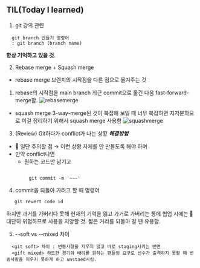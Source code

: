 ## TIL(Today I learned)

1. git 강의 관련

```
  git branch 만들기 명령어
  : git branch (branch name)
```

**항상 기억하고 있을 것**.

2. Rebase merge + Squash merge
 * rebase merge
  브랜치의 시작점을 다른 점으로 옮겨주는 것
  01. rebase의 시작점을 main branch 최근 commit으로 옮긴 다음 fast-forward-merge함.
  ![rebasemerge](https://github.com/wanttobodybuilderifbbpro/TIL/issues/1#issuecomment-1336324683/rebasemerge.PNG)
  
 * squash merge
  3-way-merge된 것이 복잡해 보일 때 너무 복잡하면 지저분하므로 이걸 정리하기 위해서 squash merge 사용함
  ![squashmerge](https://github.com/wanttobodybuilderifbbpro/TIL/issues/1#issue-1474468067/squashmerge.PNG)

3. (Review) Git하다가 conflict가 나는 상황 __*해결방법*__
  * 🛑 일단 주의할 점  → 이런 상황 자체를 안 만들도록 해야 하며
  * 만약 conflict나면
     * 원하는 코드만 남기고
     ```* git add .
     ```
     ```*
          git commit -m '~~~'
     ```
 4. commit을 되돌아 가려고 할 때 명령어
 ```
    git revert code id
 ```
 하지만 과거를 가버리다 못해 현재의 기억을 잃고 과거로 가버리는 통에 협업 시에는 🛑대단히 위험하므로 사용을 지양할 것. 
 짧은 거리를 되돌아 갈 땐 유용함. 
 
 5. --soft vs --mixed  차이
 ```
   <git soft> 차이 : 변동사항을 지우지 않고 바로 staging시키는 반면
   <gift mixed> 하드한 경기와 배려를 원하는 팬들의 요구로 선수가 출격하지 못할 때 변동사항을 지우지 못하게 하고 unstaed시킴. 

